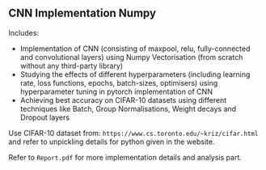 ## CNN Implementation Numpy

Includes:
* Implementation of CNN (consisting of maxpool, relu, fully-connected and convolutional layers) using Numpy Vectorisation (from scratch without any third-party library)
* Studying the effects of different hyperparameters (including learning rate, loss functions, epochs, batch-sizes, optimisers) using hyperparameter tuning in pytorch implementation of CNN
* Achieving best accuracy on CIFAR-10 datasets using different techniques like Batch, Group Normalisations, Weight decays and Dropout layers

Use CIFAR-10 dataset from: 
`https://www.cs.toronto.edu/~kriz/cifar.html`
and refer to unpickling details for python given in the website.

Refer to `Report.pdf` for more implementation details and analysis part.